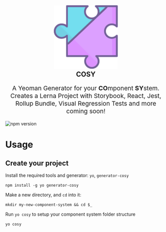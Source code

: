 <h2 align="center">
  <img src="https://raw.githubusercontent.com/matthiaskomarek/cosy/master/other/logo.png" alt="cosy" title="cosy" width="200">
  <br>
  COSY
  <br>
</h2>
<p align="center" style="font-size: 1.2rem;">A Yeoman Generator for your <strong>CO</strong>mponent <strong>SY</strong>stem.<br> Creates a Lerna Project with Storybook, React, Jest, Rollup Bundle, Visual Regression Tests and more coming soon!</p>
<img src="https://img.shields.io/npm/v/generator-cosy.svg" alt="npm version">

# Usage

## Create your project

Install the required tools and generator: `yo`, `generator-cosy`
```
npm install -g yo generator-cosy
```

Make a new directory, and `cd` into it:
```
mkdir my-new-component-system && cd $_
```

Run `yo cosy` to setup your component system folder structure
```
yo cosy
```
